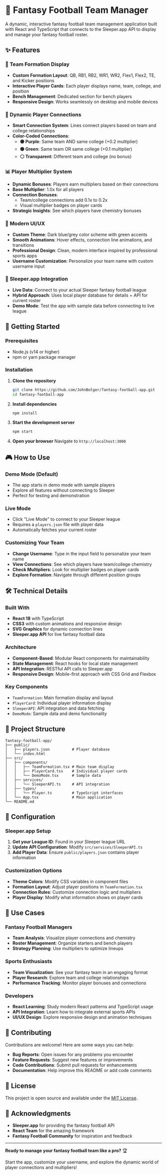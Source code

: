 # 🏈 Fantasy Football Team Manager

A dynamic, interactive fantasy football team management application built with React and TypeScript that connects to the Sleeper.app API to display and manage your fantasy football roster.

## ✨ Features

### 🎯 **Team Formation Display**
- **Custom Formation Layout**: QB, RB1, RB2, WR1, WR2, Flex1, Flex2, TE, and Kicker positions
- **Interactive Player Cards**: Each player displays name, team, college, and position
- **Bench Management**: Dedicated section for bench players
- **Responsive Design**: Works seamlessly on desktop and mobile devices

### 🔗 **Dynamic Player Connections**
- **Smart Connection System**: Lines connect players based on team and college relationships
- **Color-Coded Connections**:
  - **🟣 Purple**: Same team AND same college (+0.2 multiplier)
  - **🟢 Green**: Same team OR same college (+0.1 multiplier)
  - **⚪ Transparent**: Different team and college (no bonus)

### 📊 **Player Multiplier System**
- **Dynamic Bonuses**: Players earn multipliers based on their connections
- **Base Multiplier**: 1.0x for all players
- **Connection Bonuses**: 
  - Team/college connections add 0.1x to 0.2x
  - Visual multiplier badges on player cards
- **Strategic Insights**: See which players have chemistry bonuses

### 🎨 **Modern UI/UX**
- **Custom Theme**: Dark blue/grey color scheme with green accents
- **Smooth Animations**: Hover effects, connection line animations, and transitions
- **Professional Design**: Clean, modern interface inspired by professional sports apps
- **Username Customization**: Personalize your team name with custom username input

### 🔌 **Sleeper.app Integration**
- **Live Data**: Connect to your actual Sleeper fantasy football league
- **Hybrid Approach**: Uses local player database for details + API for current roster
- **Demo Mode**: Test the app with sample data before connecting to live league

## 🚀 Getting Started

### Prerequisites
- Node.js (v14 or higher)
- npm or yarn package manager

### Installation
1. **Clone the repository**
   ```bash
   git clone https://github.com/JohnBolger/fantasy-football-app.git
   cd fantasy-football-app
   ```

2. **Install dependencies**
   ```bash
   npm install
   ```

3. **Start the development server**
   ```bash
   npm start
   ```

4. **Open your browser**
   Navigate to `http://localhost:3000`

## 🎮 How to Use

### **Demo Mode (Default)**
- The app starts in demo mode with sample players
- Explore all features without connecting to Sleeper
- Perfect for testing and demonstration

### **Live Mode**
- Click "Live Mode" to connect to your Sleeper league
- Requires a `players.json` file with player data
- Automatically fetches your current roster

### **Customizing Your Team**
- **Change Username**: Type in the input field to personalize your team name
- **View Connections**: See which players have team/college chemistry
- **Check Multipliers**: Look for multiplier badges on player cards
- **Explore Formation**: Navigate through different position groups

## 🛠️ Technical Details

### **Built With**
- **React 18** with TypeScript
- **CSS3** with custom animations and responsive design
- **SVG Graphics** for dynamic connection lines
- **Sleeper.app API** for live fantasy football data

### **Architecture**
- **Component-Based**: Modular React components for maintainability
- **State Management**: React hooks for local state management
- **API Integration**: RESTful API calls to Sleeper.app
- **Responsive Design**: Mobile-first approach with CSS Grid and Flexbox

### **Key Components**
- `TeamFormation`: Main formation display and layout
- `PlayerCard`: Individual player information display
- `SleeperAPI`: API integration and data fetching
- `DemoMode`: Sample data and demo functionality

## 📁 Project Structure
```
fantasy-football-app/
├── public/
│   ├── players.json          # Player database
│   └── index.html
├── src/
│   ├── components/
│   │   ├── TeamFormation.tsx # Main team display
│   │   ├── PlayerCard.tsx    # Individual player cards
│   │   └── DemoMode.tsx      # Sample data
│   ├── services/
│   │   └── SleeperAPI.ts     # API integration
│   ├── types/
│   │   └── Player.ts         # TypeScript interfaces
│   └── App.tsx               # Main application
└── README.md
```

## 🔧 Configuration

### **Sleeper.app Setup**
1. **Get your League ID**: Found in your Sleeper league URL
2. **Update API Configuration**: Modify `src/services/SleeperAPI.ts`
3. **Add Player Data**: Ensure `public/players.json` contains player information

### **Customization Options**
- **Theme Colors**: Modify CSS variables in component files
- **Formation Layout**: Adjust player positions in `TeamFormation.tsx`
- **Connection Rules**: Customize connection logic and multipliers
- **Player Display**: Modify what information shows on player cards

## 🎯 Use Cases

### **Fantasy Football Managers**
- **Team Analysis**: Visualize player connections and chemistry
- **Roster Management**: Organize starters and bench players
- **Strategy Planning**: Use multipliers to optimize lineups

### **Sports Enthusiasts**
- **Team Visualization**: See your fantasy team in an engaging format
- **Player Research**: Explore team and college relationships
- **Performance Tracking**: Monitor player bonuses and connections

### **Developers**
- **React Learning**: Study modern React patterns and TypeScript usage
- **API Integration**: Learn how to integrate external sports APIs
- **UI/UX Design**: Explore responsive design and animation techniques

## 🤝 Contributing

Contributions are welcome! Here are some ways you can help:

- **Bug Reports**: Open issues for any problems you encounter
- **Feature Requests**: Suggest new features or improvements
- **Code Contributions**: Submit pull requests for enhancements
- **Documentation**: Help improve this README or add code comments

## 📄 License

This project is open source and available under the [MIT License](LICENSE).

## 🙏 Acknowledgments

- **Sleeper.app** for providing the fantasy football API
- **React Team** for the amazing framework
- **Fantasy Football Community** for inspiration and feedback

---

**Ready to manage your fantasy football team like a pro?** 🏆

Start the app, customize your username, and explore the dynamic world of player connections and multipliers! 
